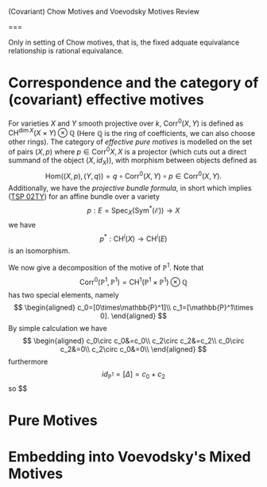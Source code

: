 (Covariant) Chow Motives and Voevodsky Motives Review

===

Only in setting of Chow motives, that is, the fixed adquate equivalance relationship is rational equivalance.

# Correspondence and the category of (covariant) effective motives

For varieties $X$ and $Y$ smooth projective over $k$, $\mathrm{Corr}^0(X,Y)$ is defined as $\mathrm{CH}^{\dim X}(X\times Y)\otimes\mathbb{Q}$ (Here $\mathbb{Q}$ is the ring of coefficients, we can also choose other rings). The category of *effective pure motives* is modelled on the set of pairs $(X,p)$ where $p\in\mathrm{Corr}^0{X,X}$ is a projector (which cuts out a direct summand of the object $(X,id_X)$), with morphism between objects defined as $$
  \mathrm{Hom}((X,p),(Y,q))=q\circ\mathrm{Corr}^0(X,Y)\circ p\in\mathrm{Corr}^0(X,Y).
$$
Additionally, we have the *projective bundle formula*, in short which implies ([TSP 02TY](https://stacks.math.columbia.edu/tag/02TY)) for an affine bundle over a variety $$
  p:E=\mathrm{Spec}_X(\mathrm{Sym}^*(\mathcal{E}))\rightarrow X
$$
we have $$
  p^*:\mathrm{CH}^i(X)\rightarrow\mathrm{CH}^i(E)
$$
is an isomorphism.

We now give a decomposition of the motive of $\mathbb{P}^1$. Note that $$
  \mathrm{Corr}^0(\mathbb{P}^1,\mathbb{P}^1)=\mathrm{CH}^1(\mathbb{P}^1\times\mathbb{P}^1)\otimes\mathbb{Q}
$$
has two special elements, namely $$
\begin{aligned}
  c_0=[0\times\mathbb{P}^1]\\
  c_1=[\mathbb{P}^1\times 0].
\end{aligned}
$$
By simple calculation we have $$
\begin{aligned}
  c_0\circ c_0&=c_0\\
  c_2\circ c_2&=c_2\\
  c_0\circ c_2&=0\\
  c_2\circ c_0&=0\\
\end{aligned}
$$
furthermore $$
  id_{\mathbb{P}^1}=[\Delta]=c_0+c_2
$$
so $$

# Pure Motives

# Embedding into Voevodsky's Mixed Motives
